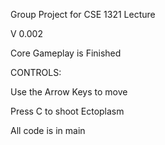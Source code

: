 Group Project for CSE 1321 Lecture

V 0.002

Core Gameplay is Finished

CONTROLS:

Use the Arrow Keys to move

Press C to shoot Ectoplasm

All code is in main
